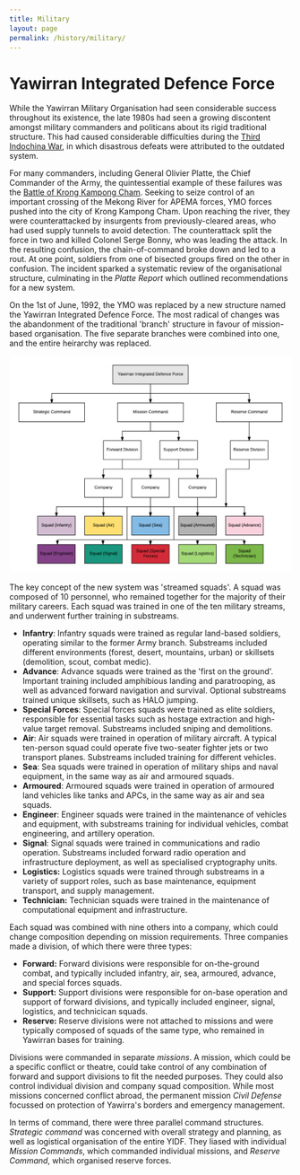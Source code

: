 ```yaml
---
title: Military
layout: page
permalink: /history/military/
---
```


# Yawirran Integrated Defence Force

While the Yawirran Military Organisation had seen considerable success
throughout its existence, the late 1980s had seen a growing discontent amongst
military commanders and politicans about its rigid traditional structure. This
had caused considerable difficulties during
the [Third Indochina War](/international/thirdindowar/), in which
disastrous defeats were attributed to the outdated system.

For many commanders, including General Olivier Platte, the Chief Commander of
the Army, the quintessential example of these failures was
the
[Battle of Krong Kampong Cham](/international/thirdindowar/battleofkkc/).
Seeking to seize control of an important crossing of the Mekong River for APEMA
forces, YMO forces pushed into the city of Krong Kampong Cham. Upon reaching
the river, they were counterattacked by insurgents from previously-cleared
areas, who had used supply tunnels to avoid detection. The counterattack split
the force in two and killed Colonel Serge Bonny, who was leading the attack. In
the resulting confusion, the chain-of-command broke down and led to a rout. At
one point, soldiers from one of bisected groups fired on the other in
confusion. The incident sparked a systematic review of the organisational
structure, culminating in the *Platte Report* which outlined recommendations
for a new system.

On the 1st of June, 1992, the YMO was replaced by a new structure named the
Yawirran Integrated Defence Force. The most radical of changes was the
abandonment of the traditional 'branch' structure in favour of mission-based
organisation. The five separate branches were combined into one, and the entire
heirarchy was replaced.

![The Yawirran Integrated Defence Force Organisational Chart](/assets/images/YIDFOrgChart.png)

The key concept of the new system was 'streamed squads'. A squad was composed
of 10 personnel, who remained together for the majority of their military
careers. Each squad was trained in one of the ten military streams, and
underwent further training in substreams.

- **Infantry**: Infantry squads were trained as regular land-based soldiers,
  operating similar to the former Army branch. Substreams included different
  environments (forest, desert, mountains, urban) or skillsets (demolition,
  scout, combat medic).
- **Advance**: Advance squads were trained as the 'first on the ground'.
  Important training included amphibious landing and paratrooping, as well as
  advanced forward navigation and survival. Optional substreams trained unique
  skillsets, such as HALO jumping.
- **Special Forces**: Special forces squads were trained as elite soldiers,
  responsible for essential tasks such as hostage extraction and high-value
  target removal. Substreams included sniping and demolitions.
- **Air**: Air squads were trained in operation of military aircraft. A typical
  ten-person squad could operate five two-seater fighter jets or two transport
  planes. Substreams included training for different vehicles.
- **Sea**: Sea squads were trained in operation of military ships and naval
  equipment, in the same way as air and armoured squads.
- **Armoured**: Armoured squads were trained in operation of armoured land
  vehicles like tanks and APCs, in the same way as air and sea squads.
- **Engineer**: Engineer squads were trained in the maintenance of vehicles and
  equipment, with substreams training for individual vehicles, combat
  engineering, and artillery operation.
- **Signal**: Signal squads were trained in communications and radio operation.
  Substreams included forward radio operation and infrastructure deployment, as
  well as specialised cryptography units.
- **Logistics:** Logistics squads were trained through substreams in a variety
  of support roles, such as base maintenance, equipment transport, and supply
  management.
- **Technician:** Technician squads were trained in the maintenance of
  computational equipment and infrastructure.

Each squad was combined with nine others into a company, which could change
composition depending on mission requirements. Three companies made a division,
of which there were three types:

- **Forward:** Forward divisions were responsible for on-the-ground combat, and
  typically included infantry, air, sea, armoured, advance, and special forces
  squads.
- **Support:** Support divisions were responsible for on-base operation and
  support of forward divisions, and typically included engineer, signal,
  logistics, and technicican squads.
- **Reserve:** Reserve divisions were not attached to missions and were
  typically composed of squads of the same type, who remained in Yawirran bases
  for training.

Divisions were commanded in separate *missions*. A mission, which could be a
specific conflict or theatre, could take control of any combination of forward
and support divisions to fit the needed purposes. They could also control
individual division and company squad composition. While most missions
concerned conflict abroad, the permanent mission *Civil Defense* focussed on
protection of Yawirra's borders and emergency management.

In terms of command, there were three parallel command structures. *Strategic
command* was concerned with overall strategy and planning, as well as
logistical organisation of the entire YIDF. They liased with individual
*Mission Commands*, which commanded individual missions, and *Reserve Command*,
which organised reserve forces.
